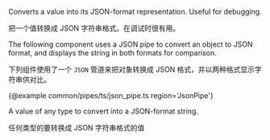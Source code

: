 Converts a value into its JSON-format representation.  Useful for debugging.

把一个值转换成 JSON 字符串格式。在调试时很有用。

The following component uses a JSON pipe to convert an object
to JSON format, and displays the string in both formats for comparison.

下列组件使用了一个 `JSON` 管道来把对象转换成 JSON 格式，并以两种格式显示字符串供对比。

{&commat;example common/pipes/ts/json_pipe.ts region='JsonPipe'}



A value of any type to convert into a JSON-format string.

任何类型的要转换成 JSON 字符串格式的值